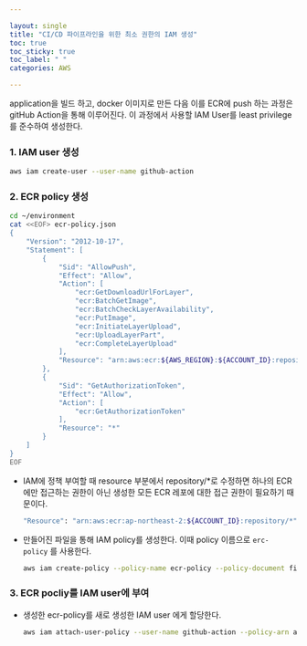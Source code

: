 ```yaml
---

layout: single
title: "CI/CD 파이프라인을 위한 최소 권한의 IAM 생성"
toc: true
toc_sticky: true
toc_label: " "
categories: AWS

---
```


application을 빌드 하고, docker 이미지로 만든 다음 이를 ECR에 push 하는 과정은 gitHub Action을 통해 이루어진다. 이 과정에서 사용할 IAM User를 least privilege를 준수하여 생성한다.

### 1. IAM user 생성

```bash
aws iam create-user --user-name github-action
```

### 2. ECR policy 생성

```bash
cd ~/environment
cat <<EOF> ecr-policy.json
{
    "Version": "2012-10-17",
    "Statement": [
        {
            "Sid": "AllowPush",
            "Effect": "Allow",
            "Action": [
                "ecr:GetDownloadUrlForLayer",
                "ecr:BatchGetImage",
                "ecr:BatchCheckLayerAvailability",
                "ecr:PutImage",
                "ecr:InitiateLayerUpload",
                "ecr:UploadLayerPart",
                "ecr:CompleteLayerUpload"
            ],
            "Resource": "arn:aws:ecr:${AWS_REGION}:${ACCOUNT_ID}:repository/application"
        },
        {
            "Sid": "GetAuthorizationToken",
            "Effect": "Allow",
            "Action": [
                "ecr:GetAuthorizationToken"
            ],
            "Resource": "*"
        }
    ]
}
EOF

```

- IAM에 정책 부여할 때 resource 부분에서 repository/*로 수정하면 하나의 ECR에만 접근하는 권한이 아닌 생성한 모든 ECR 레포에 대한 접근 권한이 필요하기 때문이다.
    
    ```bash
    "Resource": "arn:aws:ecr:ap-northeast-2:${ACCOUNT_ID}:repository/*"
    ```
    

- 만들어진 파일을 통해 IAM policy를 생성한다. 이때 policy 이름으로 `erc-policy` 를 사용한다.
    
    ```bash
    aws iam create-policy --policy-name ecr-policy --policy-document file://ecr-policy.json
    ```
    

### 3. ECR pocliy를 IAM user에 부여

- 생성한 ecr-policy를 새로 생성한 IAM user 에게 할당한다.
    
    ```bash
    aws iam attach-user-policy --user-name github-action --policy-arn arn:aws:iam::${ACCOUNT_ID}:policy/ecr-policy
    ```

